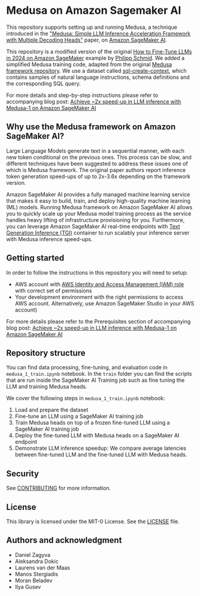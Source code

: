 # Medusa on Amazon Sagemaker AI

This repository supports setting up and running Medusa, a technique introduced in the ["Medusa: Simple LLM Inference 
Acceleration Framework with Multiple Decoding Heads"](https://arxiv.org/abs/2401.10774) paper, on [Amazon SageMaker AI](https://aws.amazon.com/sagemaker-ai/).

This repository is a modified version of the original [How to Fine-Tune LLMs in 2024 on Amazon SageMaker](https://github.com/philschmid/llm-sagemaker-sample/blob/main/notebooks/train-evalaute-llms-2024-trl.ipynb) example by [Philipp Schmid](https://www.philschmid.de/philipp-schmid). We added a simplified Medusa training code, adapted from the original [Medusa framework repository](https://github.com/FasterDecoding/Medusa).  We use a dataset called [sql-create-context](https://huggingface.co/datasets/b-mc2/sql-create-context), which contains samples of natural language instructions, schema definitions and the corresponding SQL query.

For more details and step-by-step instructions please refer to accompanying blog post: [Achieve ~2x speed-up in LLM inference with Medusa-1 on Amazon SageMaker AI](https://aws.amazon.com/blogs/machine-learning/achieve-2x-speed-up-in-llm-inference-with-medusa-1-on-amazon-sagemaker-ai/)

## Why use the Medusa framework on Amazon SageMaker AI?

Large Language Models generate text in a sequential manner, with each new token conditional on the previous ones.
This process can be slow, and different techniques have been suggested to address these issues one of which is Medusa framework. 
The original paper authors report inference token generation speed-ups of up to 2x-3.6x depending on the framework version.

Amazon SageMaker AI provides a fully managed machine learning service that makes it easy to build, train, and deploy 
high-quality machine learning (ML) models. Running Medusa framework on Amazon SageMaker AI allows you to quickly scale
up your Medusa model training process as the service handles heavy lifting of infrastructure provisioning for you. 
Furthermore, you can leverage Amazon SageMaker AI real-time endpoints with [Text Generation Inference (TGI)](https://github.com/huggingface/text-generation-inference) container to run
scalably your inference server with Medusa inference speed-ups.

## Getting started

In order to follow the instructions in this repository you will need to setup:
- AWS account with [AWS Identity and Access Management (IAM) role](https://aws.amazon.com/iam/) with correct set of permissions
- Your development environment with the right permissions to access AWS account. Alternatively, use Amazon SageMaker Studio in your AWS account)

For more details please refer to the Prerequisites section of accompanying blog post: [Achieve ~2x speed-up in LLM inference with Medusa-1 on Amazon SageMaker AI](https://aws.amazon.com/blogs/machine-learning/achieve-2x-speed-up-in-llm-inference-with-medusa-1-on-amazon-sagemaker-ai/)

## Repository structure

You can find data processing, fine-tuning, and evaluation code in `medusa_1_train.ipynb` notebook. In the `train` folder you can find the scripts that are run inside the SageMaker AI Training job such as fine tuning the LLM and training Medusa heads.

We cover the following steps in `medusa_1_train.ipynb` notebook: 
1. Load and prepare the dataset
2. Fine-tune an LLM using a SageMaker AI training job
3. Train Medusa heads on top of a frozen fine-tuned LLM using a SageMaker AI training job
4. Deploy the fine-tuned LLM with Medusa heads on a SageMaker AI endpoint
5. Demonstrate LLM inference speedup: We compare average latencies between fine-tuned LLM and the fine-tuned LLM with Medusa heads.

## Security
See [CONTRIBUTING](CONTRIBUTING.md#security-issue-notifications) for more information.

## License
This library is licensed under the MIT-0 License. See the [LICENSE](LICENSE) file.

## Authors and acknowledgment

* Daniel Zagyva
* Aleksandra Dokic
* Laurens van der Maas
* Manos Stergiadis
* Moran Beladev
* Ilya Gusev
